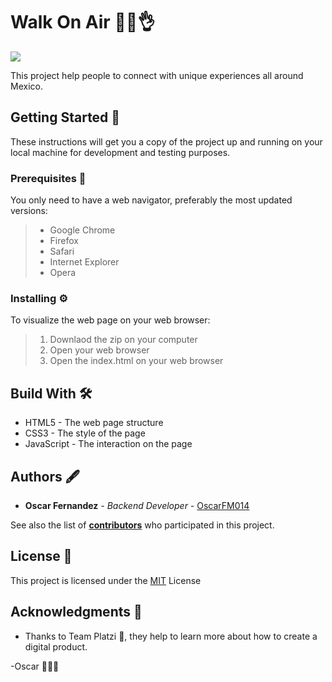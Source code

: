 # Walk On Air 👟🔥👌
![](https://images-wixmp-ed30a86b8c4ca887773594c2.wixmp.com/f/6ec805d5-d4a8-4a93-ac37-e91a236755a7/d6fv6sx-b9ce8499-d1c6-4109-9a93-427afbda94e1.png?token=eyJ0eXAiOiJKV1QiLCJhbGciOiJIUzI1NiJ9.eyJzdWIiOiJ1cm46YXBwOiIsImlzcyI6InVybjphcHA6Iiwib2JqIjpbW3sicGF0aCI6IlwvZlwvNmVjODA1ZDUtZDRhOC00YTkzLWFjMzctZTkxYTIzNjc1NWE3XC9kNmZ2NnN4LWI5Y2U4NDk5LWQxYzYtNDEwOS05YTkzLTQyN2FmYmRhOTRlMS5wbmcifV1dLCJhdWQiOlsidXJuOnNlcnZpY2U6ZmlsZS5kb3dubG9hZCJdfQ.K2QRemYxDposbrlqiEHrp4QCMS8_AfUGK4AgT7_sUII)

This project help people to connect with unique experiences all around Mexico.

## Getting Started 🚀
These instructions will get you a copy of the project up and running on your local machine for development and testing purposes.

### Prerequisites 🔧
You only need to have a web navigator, preferably the most updated versions:
> + Google Chrome
> + Firefox
> + Safari
> + Internet Explorer
> + Opera

### Installing ⚙️
To visualize the web page on your web browser:
> 1. Downlaod the zip on your computer
> 2. Open your web browser
> 3. Open the index.html on your web browser

## Build With 🛠
+ HTML5 - The web page structure
+ CSS3 - The style of the page
+ JavaScript - The interaction on the page

## Authors 🖋
+ **Oscar Fernandez** *- Backend Developer -* [OscarFM014](https://github.com/OscarFM014)

See also the list of [**contributors**](https://github.com/OscarFM014/diversify/graphs/contributors) who participated in this project.

## License 📄
This project is licensed under the [MIT](https://choosealicense.com/licenses/mit/) License

## Acknowledgments 🎁
+ Thanks to Team Platzi 💚, they help to learn more about how to create a digital product.


-Oscar 👨🏻‍💻

